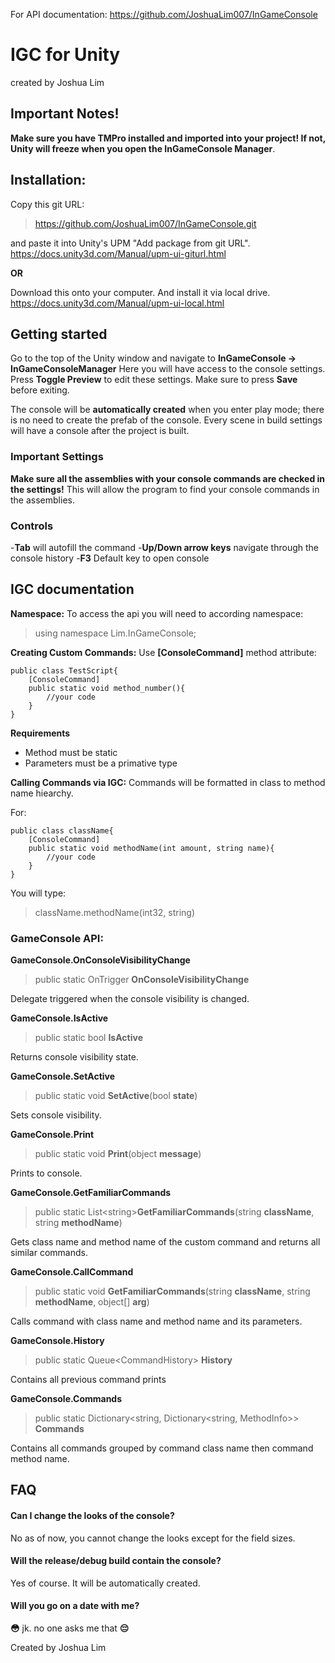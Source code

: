 For API documentation:
https://github.com/JoshuaLim007/InGameConsole


# IGC for Unity
created by Joshua Lim

## Important Notes!
**Make sure you have TMPro installed and imported into your project! If not, Unity will freeze when you open the InGameConsole Manager**.

## Installation:

Copy this git URL:
>https://github.com/JoshuaLim007/InGameConsole.git

and paste it into Unity's UPM "Add package from git URL".
https://docs.unity3d.com/Manual/upm-ui-giturl.html

**OR**

Download this onto your computer. And install it via local drive.
https://docs.unity3d.com/Manual/upm-ui-local.html


## Getting started

Go to the top of the Unity window and navigate to **InGameConsole -> InGameConsoleManager**
Here you will have access to the console settings. Press **Toggle Preview** to edit these settings. Make sure to press **Save** before exiting.

The console will be **automatically created** when you enter play mode; there is no need to create the prefab of the console. Every scene in build settings will have a console after the project is built.


### Important Settings
**Make sure all the assemblies with your console commands are checked in the settings!** This will allow the program to find your console commands in the assemblies.

### Controls
-**Tab** will autofill the command
-**Up/Down arrow keys** navigate through the console history
-**F3** Default key to open console

## IGC documentation

 **Namespace:**
To access the api you will need to according namespace:
>using namespace Lim.InGameConsole;

 **Creating Custom Commands:**
Use **[ConsoleCommand]** method attribute:
```
public class TestScript{
	[ConsoleCommand]
	public static void method_number(){
		//your code
	}
}
```

**Requirements**
- Method must be static
- Parameters must be a primative type

 **Calling Commands via IGC:**
Commands will be formatted in class to method name hiearchy. 

For:

```
public class className{
	[ConsoleCommand]
	public static void methodName(int amount, string name){
		//your code
	}
}
```
You will type:
>className.methodName(int32, string)

### GameConsole API:


**GameConsole.OnConsoleVisibilityChange**
>public static OnTrigger **OnConsoleVisibilityChange**

Delegate triggered when the console visibility is changed.

**GameConsole.IsActive**
>public static bool **IsActive**

Returns console visibility state.

**GameConsole.SetActive**
>public static void **SetActive**(bool **state**)

Sets console visibility.

**GameConsole.Print**
>public static void **Print**(object **message**)

Prints to console.

**GameConsole.GetFamiliarCommands**
>public static List<string<l>>**GetFamiliarCommands**(string **className**, string **methodName**)

Gets class name and method name of the custom command and returns all similar commands.

**GameConsole.CallCommand**
>public static void **GetFamiliarCommands**(string **className**, string **methodName**, object[] **arg**)

Calls command with class name and method name and its parameters.

**GameConsole.History**
>public static Queue<CommandHistory<l>> **History**

Contains all previous command prints

**GameConsole.Commands**
>public static Dictionary<string, Dictionary<string, MethodInfo>> **Commands**

Contains all commands grouped by command class name then command method name.

## FAQ
#### Can I change the looks of the console?
No as of now, you cannot change the looks except for the field sizes.
#### Will the release/debug build contain the console?
Yes of course. It will be automatically created.
#### Will you go on a date with me?
**😳** jk. no one asks me that **😔**

Created by Joshua Lim
